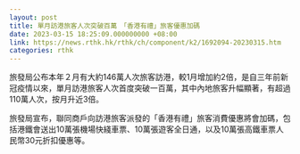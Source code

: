 ```yaml
---
layout: post
title: 單月訪港旅客人次突破百萬　「香港有禮」旅客優惠加碼
date: 2023-03-15 18:25:09.000000000 +08:00
link: https://news.rthk.hk/rthk/ch/component/k2/1692094-20230315.htm
categories: rthk
---
```


旅發局公布本年２月有大約146萬人次旅客訪港，較1月增加約2倍，是自三年前新冠疫情以來，單月訪港旅客人次首度突破一百萬，其中內地旅客升幅顯著，有超過110萬人次，按月升近3倍。

旅發局宣布，聯同商戶向訪港旅客派發的「香港有禮」旅客消費優惠將會加碼，包括港鐵會送出10萬張機場快綫車票、10萬張遊客全日通，以及10萬張高鐵車票人民幣30元折扣優惠等。

